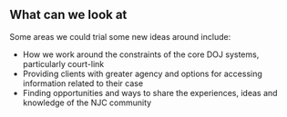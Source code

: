 ## What can we look at
Some areas we could trial some new ideas around include:
* How we work around the constraints of the core DOJ systems, particularly court-link
* Providing clients with greater agency and options for accessing information related to their case
* Finding opportunities and ways to share the experiences, ideas and knowledge of the NJC community
